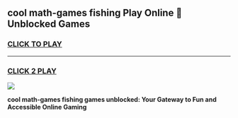 
## cool math-games fishing Play Online 👋 Unblocked Games
<h3>
<a href="https://news.freeplayer.one?title=cool_math-games_fishing&ref=17CMG">CLICK TO PLAY</a></h3>
<hr>

<h3>
<a href="https://news.freeplayer.one?title=cool_math-games_fishing&ref=17CMG">CLICK 2 PLAY</a>
  
</h3>

<a href="https://news.freeplayer.one?title=cool_math-games_fishing&ref=17CMG/"><img src="https://clearcache.store/games.png"></a>


**cool math-games fishing games unblocked: Your Gateway to Fun and Accessible Online Gaming**
